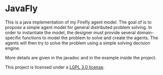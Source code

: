 JavaFly
=======

This is a java implementation of my Firefly agent model. The goal of is to propose a simple agent model for general distributed problem solving. In order to instantiate the model, the designer must provide several domain-specific functions to model the problem to solve and create the agents. The agents will then try to solve the problem using a simple solving decision engine.

More details are given in the javadoc and in the example inside the project.

This project is licensed under a [LGPL 3.0 license](LICENSE).
